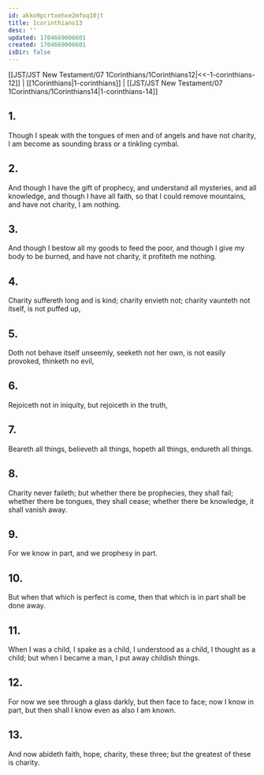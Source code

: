 ```yaml
---
id: akko9pcrtxehxe2mfoq10jt
title: 1corinthians13
desc: ''
updated: 1704669006601
created: 1704669006601
isDir: false
---
```

[[JST/JST New Testament/07 1Corinthians/1Corinthians12|<<-1-corinthians-12]] | [[1Corinthians|1-corinthians]] | [[JST/JST New Testament/07 1Corinthians/1Corinthians14|1-corinthians-14]]
## 1.
Though I speak with the tongues of men and of angels and have not charity, I am become as sounding brass or a tinkling cymbal.
## 2.
And though I have the gift of prophecy, and understand all mysteries, and all knowledge, and though I have all faith, so that I could remove mountains, and have not charity, I am nothing.
## 3.
And though I bestow all my goods to feed the poor, and though I give my body to be burned, and have not charity, it profiteth me nothing.
## 4.
Charity suffereth long and is kind; charity envieth not; charity vaunteth not itself, is not puffed up,
## 5.
Doth not behave itself unseemly, seeketh not her own, is not easily provoked, thinketh no evil,
## 6.
Rejoiceth not in iniquity, but rejoiceth in the truth,
## 7.
Beareth all things, believeth all things, hopeth all things, endureth all things.
## 8.
Charity never faileth; but whether there be prophecies, they shall fail; whether there be tongues, they shall cease; whether there be knowledge, it shall vanish away.
## 9.
For we know in part, and we prophesy in part.
## 10.
But when that which is perfect is come, then that which is in part shall be done away.
## 11.
When I was a child, I spake as a child, I understood as a child, I thought as a child; but when I became a man, I put away childish things.
## 12.
For now we see through a glass darkly, but then face to face; now I know in part, but then shall I know even as also I am known.
## 13.
And now abideth faith, hope, charity, these three; but the greatest of these is charity.

